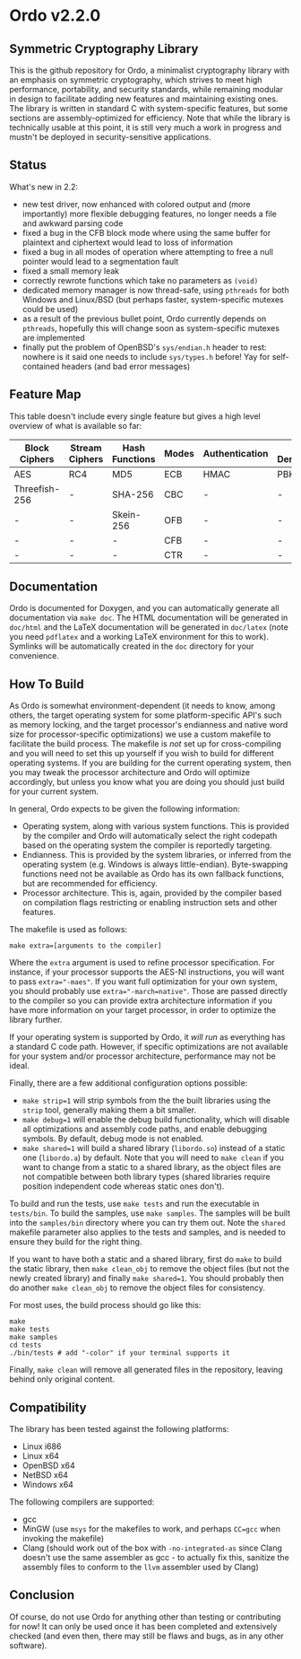 Ordo v2.2.0
===========

Symmetric Cryptography Library
------------------------------

This is the github repository for Ordo, a minimalist cryptography library with an emphasis on symmetric cryptography, which strives to meet high performance, portability, and security standards, while remaining modular in design to facilitate adding new features and maintaining existing ones. The library is written in standard C with system-specific features, but some sections are assembly-optimized for efficiency. Note that while the library is technically usable at this point, it is still very much a work in progress and mustn't be deployed in security-sensitive applications.

Status
------

What's new in 2.2:
 - new test driver, now enhanced with colored output and (more importantly) more flexible debugging features, no longer needs a file and awkward parsing code
 - fixed a bug in the CFB block mode where using the same buffer for plaintext and ciphertext would lead to loss of information
 - fixed a bug in all modes of operation where attempting to free a null pointer would lead to a segmentation fault
 - fixed a small memory leak
 - correctly rewrote functions which take no parameters as `(void)`
 - dedicated memory manager is now thread-safe, using `pthreads` for both Windows and Linux/BSD (but perhaps faster, system-specific mutexes could be used)
 - as a result of the previous bullet point, Ordo currently depends on `pthreads`, hopefully this will change soon as system-specific mutexes are implemented
 - finally put the problem of OpenBSD's `sys/endian.h` header to rest: nowhere is it said one needs to include `sys/types.h` before! Yay for self-contained headers (and bad error messages)

Feature Map
-----------

This table doesn't include every single feature but gives a high level overview of what is available so far:

 Block Ciphers | Stream Ciphers | Hash Functions | Modes | Authentication | Key Derivation | Misc
 ------------- | -------------- | -------------- | ----- | -------------- | -------------- | ----
 AES           | RC4            | MD5            | ECB   | HMAC           | PBKDF2         | CSPRNG
 Threefish-256 | -              | SHA-256        | CBC   | -              | -              | -
 -             | -              | Skein-256      | OFB   | -              | -              | -
 -             | -              | -              | CFB   | -              | -              | -
 -             | -              | -              | CTR   | -              | -              | -

Documentation
-------------

Ordo is documented for Doxygen, and you can automatically generate all documentation via `make doc`. The HTML documentation will be generated in `doc/html` and the LaTeX documentation will be generated in `doc/latex` (note you need `pdflatex` and a working LaTeX environment for this to work). Symlinks will be automatically created in the `doc` directory for your convenience.

How To Build
------------

As Ordo is somewhat environment-dependent (it needs to know, among others, the target operating system for some platform-specific API's such as memory locking, and the target processor's endianness and native word size for processor-specific optimizations) we use a custom makefile to facilitate the build process. The makefile is *not* set up for cross-compiling and you will need to set this up yourself if you wish to build for different operating systems. If you are building for the current operating system, then you may tweak the processor architecture and Ordo will optimize accordingly, but unless you know what you are doing you should just build for your current system.

In general, Ordo expects to be given the following information:

* Operating system, along with various system functions. This is provided by the compiler and Ordo will automatically select the right codepath based on the operating system the compiler is reportedly targeting.
* Endianness. This is provided by the system libraries, or inferred from the operating system (e.g. Windows is always little-endian). Byte-swapping functions need not be available as Ordo has its own fallback functions, but are recommended for efficiency.
* Processor architecture. This is, again, provided by the compiler based on compilation flags restricting or enabling instruction sets and other features.

The makefile is used as follows:

    make extra=[arguments to the compiler]

Where the `extra` argument is used to refine processor specification. For instance, if your processor supports the AES-NI instructions, you will want to pass `extra="-maes"`. If you want full optimization for your own system, you should probably use `extra="-march=native"`. Those are passed directly to the compiler so you can provide extra architecture information if you have more information on your target processor, in order to optimize the library further.

If your operating system is supported by Ordo, it *will run* as everything has a standard C code path. However, if specific optimizations are not available for your system and/or processor architecture, performance may not be ideal.

Finally, there are a few additional configuration options possible:

* `make strip=1` will strip symbols from the the built libraries using the `strip` tool, generally making them a bit smaller.
* `make debug=1` will enable the debug build functionality, which will disable all optimizations and assembly code paths, and enable debugging symbols. By default, debug mode is not enabled.
* `make shared=1` will build a shared library (`libordo.so`) instead of a static one (`libordo.a`) by default. Note that you will need to `make clean` if you want to change from a static to a shared library, as the object files are not compatible between both library types (shared libraries require position independent code whereas static ones don't).

To build and run the tests, use `make tests` and run the executable in `tests/bin`. To build the samples, use `make samples`. The samples will be built into the `samples/bin` directory where you can try them out. Note the `shared` makefile parameter also applies to the tests and samples, and is needed to ensure they build for the right thing.

If you want to have both a static and a shared library, first do `make` to build the static library, then `make clean_obj` to remove the object files (but not the newly created library) and finally `make shared=1`. You should probably then do another `make clean_obj` to remove the object files for consistency.

For most uses, the build process should go like this:

    make
    make tests
    make samples
    cd tests
    ./bin/tests # add "-color" if your terminal supports it

Finally, `make clean` will remove all generated files in the repository, leaving behind only original content.

Compatibility
-------------

The library has been tested against the following platforms:

* Linux i686
* Linux x64
* OpenBSD x64
* NetBSD x64
* Windows x64

The following compilers are supported:

* gcc
* MinGW (use `msys` for the makefiles to work, and perhaps `CC=gcc` when invoking the makefile)
* Clang (should work out of the box with `-no-integrated-as` since Clang doesn't use the same assembler as gcc - to actually fix this, sanitize the assembly files to conform to the `llvm` assembler used by Clang)

Conclusion
----------

Of course, do not use Ordo for anything other than testing or contributing for now! It can only be used once it has been completed and extensively checked (and even then, there may still be flaws and bugs, as in any other software).
